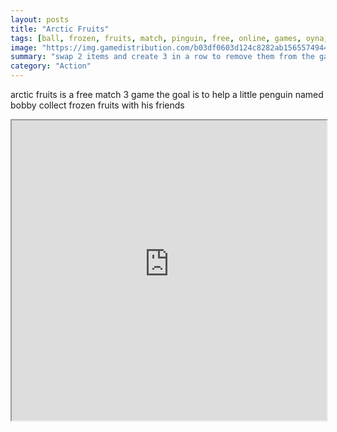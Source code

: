 ```yaml
---
layout: posts
title: "Arctic Fruits"
tags: [ball, frozen, fruits, match, pinguin, free, online, games, oyna, game, free, games, play, play, games]
image: "https://img.gamedistribution.com/b03df0603d124c8282ab156557494482.jpg"
summary: "swap 2 items and create 3 in a row to remove them from the game collect all frozen fruits to advance to the next level  free online games oyna game free games play play games"
category: "Action"
---
```


arctic fruits is a free match 3 game the goal is to help a little penguin named bobby collect frozen fruits with his friends

<iframe width="100%" height="480px;" src="https://html5.gamedistribution.com/b03df0603d124c8282ab156557494482/"></iframe>